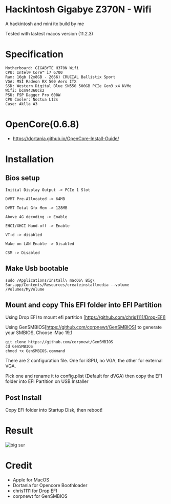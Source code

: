 # Hackintosh Gigabye Z370N - Wifi
A hackintosh and mini itx build by me

Tested with lastest macos version (11.2.3)

# Specification 

```
Motherboard: GIGABYTE H370N Wifi
CPU: Intel® Core™ i7 6700
Ram: 16gb (2x8GB - 2666) CRUCIAL Ballistix Sport
VGA: MSI Radeon RX 560 Aero ITX
SSD: Western Digital Blue SN550 500GB PCIe Gen3 x4 NVMe
Wifi: bcm94360cs2
PSU: FSP Dagger Pro 600W
CPU Cooler: Noctua L12s
Case: Aklla A3
```

# OpenCore(0.6.8)

- https://dortania.github.io/OpenCore-Install-Guide/

# Installation

## Bios setup
```
Initial Display Output -> PCIe 1 Slot

DVMT Pre-Allocated -> 64MB

DVMT Total Gfx Mem -> 128MB

Above 4G decoding -> Enable

EHCI/XHCI Hand-off -> Enable

VT-d -> disabled

Wake on LAN Enable -> Disabled

CSM -> Disabled
```
## Make Usb bootable
```
sudo /Applications/Install\ macOS\ Big\ Sur.app/Contents/Resources/createinstallmedia --volume /Volumes/MyVolume
```

## Mount  and copy This EFI folder into EFI Partition 
Using Drop EFI to mount efi partition
[https://github.com/chris1111/Drop-EFI]

Using GenSMBIOS[https://github.com/corpnewt/GenSMBIOS] to generate your SMBIOS,
Choose iMac 19,1

```
git clone https://github.com/corpnewt/GenSMBIOS
cd GenSMBIOS
chmod +x GenSMBIOS.command
```

There are 2 configuration file. One for iGPU, no VGA, the other for external VGA.

Pick one and rename it to config.plist (Default for dVGA) then copy the EFI folder into EFI Partition on USB Installer

## Post Install

Copy EFI folder into Startup Disk,
then reboot!

    
# Result
![big sur](https://github.com/riletan/giga-z370n-wifi-opencore/blob/master/z370n_info.png)

# Credit

- Apple for MacOS
- Dortania for Opencore Boothloader
- chris1111 for Drop EFI
- corpnewt for GenSMBIOS

